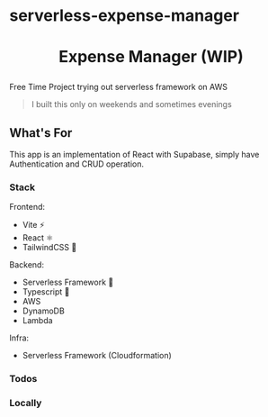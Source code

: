 # serverless-expense-manager
# <p align="center">**Expense Manager (WIP)**</p>

Free Time Project trying out serverless framework on AWS

> I built this only on weekends and sometimes evenings
## What's For

This app is an implementation of React with Supabase, simply have Authentication and CRUD operation.

### Stack
Frontend:
- Vite ⚡
- React ⚛️
- TailwindCSS 💨

Backend:
- Serverless Framework :page_facing_up:
- Typescript :page_facing_up:
- AWS
- DynamoDB
- Lambda

Infra:
- Serverless Framework (Cloudformation)

### Todos



### Locally

